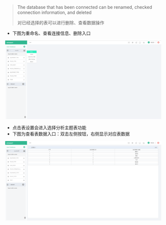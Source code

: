 > The database that has been connected can be renamed, checked connection information, and deleted
>
> 对已经选择的表可以进行删除、查看数据操作

* 下图为重命名、查看连接信息、删除入口

![](/assets/connect-oracle_6.png)

* 点击表设置会进入选择分析主题表功能
* 下图为查看表数据入口：双击左侧按钮，右侧显示对应表数据

![](/assets/connect-oracle_7.png)

